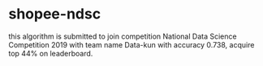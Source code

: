# shopee-ndsc
this algorithm is submitted to join competition National Data Science Competition 2019 with team name Data-kun with accuracy 0.738, acquire top 44% on leaderboard.
